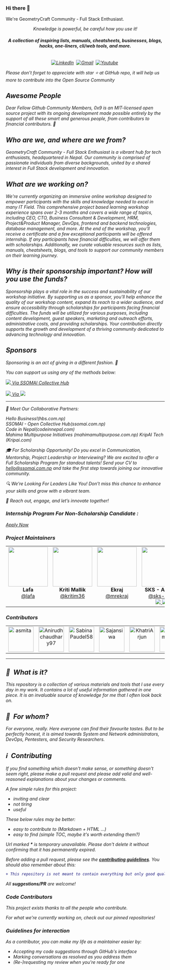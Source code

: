 ### Hi there 👋

We're GeometryCraft Community - Full Stack Enthusiast. 

<p align="center"><i> Knowledge is powerful, be careful how you use it!</i›"<p>

<h4 align="center">A collection of inspiring lists, manuals, cheatsheets, businesses, blogs, hacks, one-liners, cli/web tools, and more.</h4>

<p align="center" dir="auto">
<br>
<a href="https://www.linkedin.com/company/89855045/" rel="nofollow"><img src="https://camo.githubusercontent.com/e8dbf62a04af86d46001864cd22338d8a8474486a0e976ec695580027c373c79/68747470733a2f2f696d672e736869656c64732e696f2f62616467652f6c696e6b6564696e2d2532333030373742352e7376673f267374796c653d666f722d7468652d6261646765266c6f676f3d6c696e6b6564696e266c6f676f436f6c6f723d7768697465" alt="LinkedIn" data-canonical-src="https://img.shields.io/badge/linkedin-%230077B5.svg?&amp;style=for-the-badge&amp;logo=linkedin&amp;logoColor=white" style="max-width: 100%;"></a>&nbsp;
<a href="https://www.facebook.com/techcraftdots"><img src="https://img.shields.io/badge/Facebook-1877F2?style=for-the-badge&logo=facebook&logoColor=white" alt="Gmail" style="max-width: 100%;"></a>&nbsp;
<a href="https://youtube.com/@ssomai369/playlists"><img src="https://img.shields.io/badge/YouTube-FF0000?style=for-the-badge&logo=youtube&logoColor=white" alt="Youtube" style="max-width: 100%;"></a>&nbsp;
</p>


Please don’t forget to appreciate with star ⭐️ at GitHub repo, it will help us more to contribute into the Open Source Community 


## Awesome People

Dear Fellow Github Community Members, 0x9 is an MIT-licensed open source project with its ongoing development made possible entirely by the support of all these smart and generous people, from contributors to financial contributors. 💜

Who are we, and where are we from?
---
GeometryCraft Community - Full Stack Enthusiast is a vibrant hub for tech enthusiasts, headquartered in Nepal. Our community is comprised of passionate individuals from diverse backgrounds, united by a shared interest in Full Stack development and innovation.

What are we working on?
---
We're currently organizing an immersive online workshop designed to empower participants with the skills and knowledge needed to excel in many IT Field. This comprehensive project based learning workshop experience spans over 2-3 months and covers a wide range of topics, including CEO, CTO, Business Consultant & Development, HRM, Project&Product Manager, DevOps, frontend and backend technologies, database management, and more. At the end of the workshop, you’ll receive a certificate and a few exceptional participants will be offered internship. If any participants have financial difficulties, we will offer them with scholarships. Additionally, we curate valuable resources such as lists, manuals, cheatsheets, blogs, and tools to support our community members on their learning journey.

Why is their sponsorship important? How will you use the funds?
----
Sponsorship plays a vital role in the success and sustainability of our workshop initiative. By supporting us as a sponsor, you'll help enhance the quality of our workshop content, expand its reach to a wider audience, and ensure accessibility through scholarships for participants facing financial difficulties. The funds will be utilized for various purposes, including content development, guest speakers, marketing and outreach efforts, administrative costs, and providing scholarships. Your contribution directly supports the growth and development of a thriving community dedicated to advancing technology and innovation.

## Sponsors

Sponsoring is an act of giving in a different fashion. 🌱

You can support us using any of the methods below:
<br>

<a href="https://ssomai.com.np/support-us" target="_blank" rel="noopener">
 <img src="https://img.shields.io/badge/sponsor-30363D?style=for-the-badge&logo=GitHub-Sponsors&logoColor=#white"> Via SSOMAI Collective Hub
</a>
<br><br>
<a href="https://paypal.me/surensomai" target="_blank" rel="noopener">
 <img src="https://img.shields.io/badge/sponsor-30363D?style=for-the-badge&logo=GitHub-Sponsors&logoColor=#white"> Via <img src="https://img.shields.io/badge/PayPal-00457C?style=for-the-badge&logo=paypal&logoColor=white"> 
</a>


---

🤝 Meet Our Collaborative Partners:

Hello Business!(hbs.com.np) <br>
SSOMAI - Open Collective Hub(ssomai.com.np) <br>
Code in Nepal(codeinnepal.com) <br>
Mahima Multipurpose Initiatives (mahimamultipurpose.com.np)
KripAI Tech (Kripai.com)

🎓 For Scholarship Opportunity! Do you excel in Communication, Mentorship, Project Leadership or Interviewing? We are excited to offer a Full Scholarship Program for standout talents! Send your CV to hello@ssomai.com.np and take the first step towards joining our innovative community.

🔍 We’re Looking For Leaders Like You! Don’t miss this chance to enhance your skills and grow with a vibrant team.

📩 Reach out, engage, and let’s innovate together!

### Internship Program For Non-Scholarship Candidate :

[Apply Now](https://support.mahimamultipurpose.com.np/recruitment/recruitment_portal)

### Project Maintainers

<table>
  <tbody>
    <tr>
        <td align="center" valign="top">
            <img width="125" height="125" src="https://avatars.githubusercontent.com/u/23354232?v=4">
            <br>
            <strong>Lafa</strong>
            <br>
            <a href="https://github.com/mrlafa">@lafa</a>
        </td>
        <td align="center" valign="top">
            <img width="125" height="125" src="https://avatars.githubusercontent.com/u/67852298?v=4">
            <br>
            <strong>Kriti Mallik</strong>
            <br>
            <a href="https://github.com/kritim36">@kritim36</a>
        </td>
        <td align="center" valign="top">
            <img width="125" height="125" src="https://avatars.githubusercontent.com/u/8281239?v=4">
            <br>
            <strong>Ekraj</strong>
            <br>
            <a href="https://github.com/mrekraj">@mrekraj</a>
        </td>
        <td align="center" valign="top">
            <img width="125" height="125" src="https://avatars.githubusercontent.com/u/9947912?v=4">
            <br>
            <strong>SKS - Author </strong>
            <br>
            <a href="https://github.com/sks-666">@sks-666</a>
            <br>
            <a href="https://paypal.me/surensomai">
            <img src="https://img.shields.io/badge/sponsor-30363D?style=for-the-badge&logo=GitHub-Sponsors&logoColor=#white"> <img src="https://img.shields.io/badge/PayPal-00457C?style=for-the-badge&logo=paypal&logoColor=white"> </a>
        </td>
        <td align="center" valign="top">
            <img width="125" height="125" src="https://avatars.githubusercontent.com/u/8281239?v=4">
            <br>
            <strong>Arjun Shrestha</strong>
            <br>
            <a href="https://github.com/arjunsth">@arjunsth</a>
        </td>
     </tr>
  </tbody>
</table>

### Contributors

[//]: contributor-faces

<table>
  <tbody>
    <tr>
        <td align="center" valign="top">
          <a href="https://github.com/Asmita-Nyoupane"><img src="https://avatars.githubusercontent.com/u/74106020?v=4" title="asmita" width="80" height="80"></a>
          </td>
        <td align="center" valign="top">
          <a href="https://github.com/Anirudhchaudhary97"><img src="https://avatars.githubusercontent.com/u/128168439?v=4" title="Anirudhchaudhary97" width="80" height="80"></a>
        </td>
        <td align="center" valign="top">
          <a href="https://github.com/SabinaPaudel58"><img src="https://avatars.githubusercontent.com/u/67220183?v=4" title="SabinaPaudel58" width="80" height="80"></a>
        </td>
       <td align="center" valign="top">
          <a href="https://github.com/sajansiwa"><img src="https://avatars.githubusercontent.com/u/101961822?v=4" title="Sajansiwa" width="80" height="80"></a>
        </td>
      <td align="center" valign="top">
          <a href="https://github.com/KhatriArjun"><img src="https://avatars.githubusercontent.com/u/58579941?v=4" title="KhatriArjun" width="80" height="80"></a>
        </td>
      <td align="center" valign="top">
          <a href="https://github.com/sudeepmahato16"><img src="https://avatars.githubusercontent.com/u/122378993?v=4" title="sudeepmahato16" width="80" height="80"></a>
        </td>
    </tr>
  </tbody>
</table>

[//]: contributor-faces


---



## :notebook_with_decorative_cover: &nbsp;What is it?

This repository is a collection of various materials and tools that I use every day in my work. It contains a lot of useful information gathered in one piece. It is an invaluable source of knowledge for me that I often look back on.

## :restroom: &nbsp;For whom?

For everyone, really. Here everyone can find their favourite tastes. But to be perfectly honest, it is aimed towards System and Network administrators, DevOps, Pentesters, and Security Researchers.

## :information_source: &nbsp;Contributing

If you find something which doesn't make sense, or something doesn't seem right, please make a pull request and please add valid and well-reasoned explanations about your changes or comments.

A few simple rules for this project:

- inviting and clear
- not tiring
- useful

These below rules may be better:

- easy to contribute to (Markdown + HTML ...)
- easy to find (simple TOC, maybe it's worth extending them?)

Url marked **\*** is temporary unavailable. Please don't delete it without confirming that it has permanently expired.

Before adding a pull request, please see the **[contributing guidelines](.github/CONTRIBUTING.md)**. You should also remember about this:

```diff
+ This repository is not meant to contain everything but only good quality stuff.
```

All **suggestions/PR** are welcome!

### Code Contributors

This project exists thanks to all the people who contribute. 

For what we're currently working on, check out our pinned repositories!

### Guidelines for interaction

As a contributor, you can make my life as a maintainer easier by:
 - Accepting my code suggestions through GitHub's interface
 - Marking conversations as resolved as you address them
 - (Re-)requesting my review when you're ready for one

<!--
**lafamumin/lafa0x** is a ✨ _special_ ✨ repository because its `README.md` (this file) appears on your GitHub profile.

Here are some ideas to get you started:

- 🔭 I’m currently working on ...
- 🌱 I’m currently learning ...
- 👯 I’m looking to collaborate on ...
- 🤔 I’m looking for help with ...
- 💬 Ask me about ...
- 📫 How to reach me: ...
- 😄 Pronouns: ...
- ⚡ Fun fact: ...
-->
